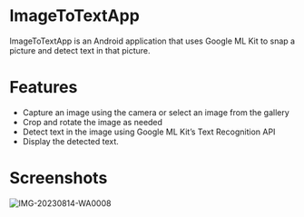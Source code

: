 # ImageToTextApp
ImageToTextApp is an Android application that uses Google ML Kit to snap a picture and detect text in that picture. 
# Features
* Capture an image using the camera or select an image from the gallery
* Crop and rotate the image as needed
* Detect text in the image using Google ML Kit’s Text Recognition API
* Display the detected text.
# Screenshots
![IMG-20230814-WA0008](https://github.com/adityabhamare10/ImageToTextApp/assets/108888187/0d090a38-3e59-4c54-bece-6d43812d9712)
